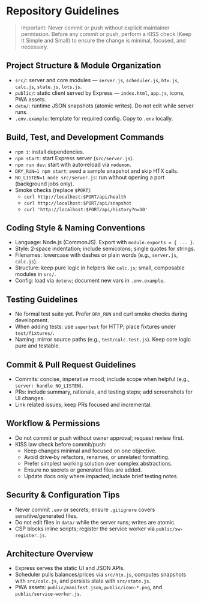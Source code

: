 # Repository Guidelines

> Important: Never commit or push without explicit maintainer permission. Before any commit or push, perform a KISS check (Keep It Simple and Small) to ensure the change is minimal, focused, and necessary.

## Project Structure & Module Organization
- `src/`: server and core modules — `server.js`, `scheduler.js`, `htx.js`, `calc.js`, `state.js`, `lots.js`.
- `public/`: static client served by Express — `index.html`, `app.js`, icons, PWA assets.
- `data/`: runtime JSON snapshots (atomic writes). Do not edit while server runs.
- `.env.example`: template for required config. Copy to `.env` locally.

## Build, Test, and Development Commands
- `npm i`: install dependencies.
- `npm start`: start Express server (`src/server.js`).
- `npm run dev`: start with auto‑reload via `nodemon`.
- `DRY_RUN=1 npm start`: seed a sample snapshot and skip HTX calls.
- `NO_LISTEN=1 node src/server.js`: run without opening a port (background jobs only).
- Smoke checks (replace `$PORT`):
  - `curl http://localhost:$PORT/api/health`
  - `curl http://localhost:$PORT/api/snapshot`
  - `curl 'http://localhost:$PORT/api/history?n=10'`

## Coding Style & Naming Conventions
- Language: Node.js (CommonJS). Export with `module.exports = { ... }`.
- Style: 2‑space indentation; include semicolons; single quotes for strings.
- Filenames: lowercase with dashes or plain words (e.g., `server.js`, `calc.js`).
- Structure: keep pure logic in helpers like `calc.js`; small, composable modules in `src/`.
- Config: load via `dotenv`; document new vars in `.env.example`.

## Testing Guidelines
- No formal test suite yet. Prefer `DRY_RUN` and curl smoke checks during development.
- When adding tests: use `supertest` for HTTP; place fixtures under `test/fixtures/`.
- Naming: mirror source paths (e.g., `test/calc.test.js`). Keep core logic pure and testable.

## Commit & Pull Request Guidelines
- Commits: concise, imperative mood; include scope when helpful (e.g., `server: handle NO_LISTEN`).
- PRs: include summary, rationale, and testing steps; add screenshots for UI changes.
- Link related issues; keep PRs focused and incremental.

## Workflow & Permissions
- Do not commit or push without owner approval; request review first.
- KISS law check before commit/push:
  - Keep changes minimal and focused on one objective.
  - Avoid drive‑by refactors, renames, or unrelated formatting.
  - Prefer simplest working solution over complex abstractions.
  - Ensure no secrets or generated files are added.
  - Update docs only where impacted; include brief testing notes.

## Security & Configuration Tips
- Never commit `.env` or secrets; ensure `.gitignore` covers sensitive/generated files.
- Do not edit files in `data/` while the server runs; writes are atomic.
- CSP blocks inline scripts; register the service worker via `public/sw-register.js`.

## Architecture Overview
- Express serves the static UI and JSON APIs.
- Scheduler pulls balances/prices via `src/htx.js`, computes snapshots with `src/calc.js`, and persists state with `src/state.js`.
- PWA assets: `public/manifest.json`, `public/icon-*.png`, and `public/service-worker.js`.
